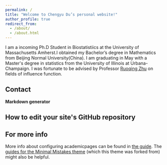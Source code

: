 ```yaml
---
permalink: /
title: "Welcome to Chengyu Du’s personal website!"
author_profile: true
redirect_from: 
  - /about/
  - /about.html
---
```


I am a incoming Ph.D Student in Biostatistiics at the University of Massachusetts Amherst.I obtained my Bachelor’s degree in Mathematics from Beijing Normal University(China). I am graduating in May with a Master's degree in statistics from the University of Illinois at Urbana-Champaign. I was fortunate to be advised by Professor [Ruoqing Zhu](https://sites.google.com/site/teazrq/home) on fields of influence function.




Contact
------


**Markdown generator**



How to edit your site's GitHub repository
------



For more info
------
More info about configuring academicpages can be found in [the guide](https://academicpages.github.io/markdown/). The [guides for the Minimal Mistakes theme](https://mmistakes.github.io/minimal-mistakes/docs/configuration/) (which this theme was forked from) might also be helpful.
